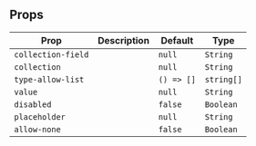 ## Props

| Prop               | Description | Default    | Type       |
| ------------------ | ----------- | ---------- | ---------- |
| `collection-field` |             | `null`     | `String`   |
| `collection`       |             | `null`     | `String`   |
| `type-allow-list`  |             | `() => []` | `string[]` |
| `value`            |             | `null`     | `String`   |
| `disabled`         |             | `false`    | `Boolean`  |
| `placeholder`      |             | `null`     | `String`   |
| `allow-none`       |             | `false`    | `Boolean`  |
